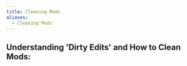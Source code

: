 ```yaml
---
title: Cleaning Mods
aliases:
  - Cleaning Mods
---
```

## Understanding 'Dirty Edits' and How to Clean Mods: